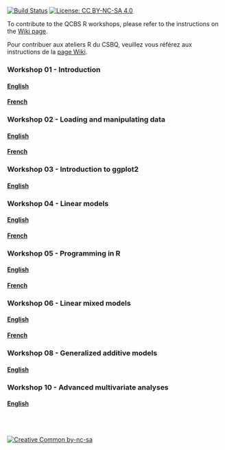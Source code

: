 [![Build
Status](https://travis-ci.org/QCBSRworkshops/Workshops.svg?branch=dev)](https://travis-ci.org/QCBSRworkshops/Workshops)
[![License: CC BY-NC-SA
4.0](https://img.shields.io/badge/License-CC%20BY--NC--SA%204.0-lightgrey.svg)](https://creativecommons.org/licenses/by-nc-sa/4.0/)

To contribute to the QCBS R workshops, please refer to the instructions
on the [Wiki page](https://github.com/QCBSRworkshops/Workshops/wiki).

Pour contribuer aux ateliers R du CSBQ, veuillez vous référez aux
instructions de la [page
Wiki](https://github.com/QCBSRworkshops/Workshops/wiki).

### Workshop 01 - Introduction

#### [English](https://qcbsrworkshops.github.io/Workshops/workshop01/workshop01-en/workshop01-en.html)

#### [French](https://qcbsrworkshops.github.io/Workshops/workshop01/workshop01-fr/workshop01-fr.html)

### Workshop 02 - Loading and manipulating data

#### [English](https://qcbsrworkshops.github.io/Workshops/workshop02/workshop02-en/workshop02-en.html)

#### [French](https://qcbsrworkshops.github.io/Workshops/workshop02/workshop02-fr/workshop02-fr.html)

### Workshop 03 - Introduction to ggplot2

#### [English](https://qcbsrworkshops.github.io/Workshops/workshop03/workshop03-en/workshop03-en.html)

### Workshop 04 - Linear models

#### [English](https://qcbsrworkshops.github.io/Workshops/workshop04/workshop04-en/workshop04-en.html)

#### [French](https://qcbsrworkshops.github.io/Workshops/workshop04/workshop04-fr/workshop04-fr.html)

### Workshop 05 - Programming in R

#### [English](https://qcbsrworkshops.github.io/Workshops/workshop05/workshop05-en/workshop05-en.html)

#### [French](https://qcbsrworkshops.github.io/Workshops/workshop05/workshop05-fr/workshop05-fr.html)

### Workshop 06 - Linear mixed models

#### [English](https://qcbsrworkshops.github.io/Workshops/workshop06/workshop06-en/workshop06-en.html)

#### [French](https://qcbsrworkshops.github.io/Workshops/workshop06/workshop06-fr/workshop06-fr.html)

### Workshop 08 - Generalized additive models

#### [English](https://qcbsrworkshops.github.io/Workshops/workshop08/workshop08-en/workshop08-en.html)

### Workshop 10 - Advanced multivariate analyses

#### [English](https://qcbsrworkshops.github.io/Workshops/workshop10/workshop10-en/workshop10-en.html)

<br><br>

[![Creative Common
by-nc-sa](https://mirrors.creativecommons.org/presskit/buttons/88x31/svg/by-nc-sa.eu.svg)](https://creativecommons.org/licenses/by-nc-sa/4.0/)
